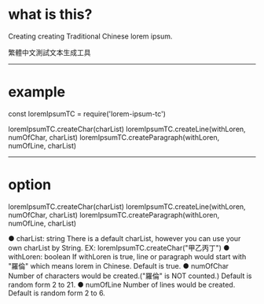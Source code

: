 # what is this?

Creating creating Traditional Chinese lorem ipsum.

繁體中文測試文本生成工具

---

# example

const loremIpsumTC = require('lorem-ipsum-tc')

loremIpsumTC.createChar(charList)
loremIpsumTC.createLine(withLoren, numOfChar, charList)
loremIpsumTC.createParagraph(withLoren, numOfLine, charList)

---

# option

loremIpsumTC.createChar(charList)
loremIpsumTC.createLine(withLoren, numOfChar, charList)
loremIpsumTC.createParagraph(withLoren, numOfLine, charList)

● charList: string
There is a default charList, however you can use your own charList by String.
EX: loremIpsumTC.createChar("甲乙丙丁")
● withLoren: boolean
If withLoren is true, line or paragraph would start with "羅倫" which means lorem in Chinese.
Default is true.
● numOfChar
Number of characters would be created.("羅倫" is NOT counted.)
Default is random form 2 to 21.
● numOfLine
Number of lines would be created.
Default is random form 2 to 6.
